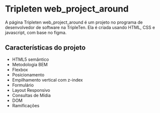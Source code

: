 # Tripleten web_project_around

A página Tripleten web_project_around é um projeto no programa de desenvolvedor de software na TripleTen. Ela é criada usando HTML, CSS e javascript, com base no figma.

## Características do projeto

- HTML5 semântico
- Metodologia BEM
- Flexbox
- Posicionamento
- Empilhamento vertical com z-index
- Formulário
- Layout Responsivo
- Consultas de Mídia
- DOM
- Ramificações